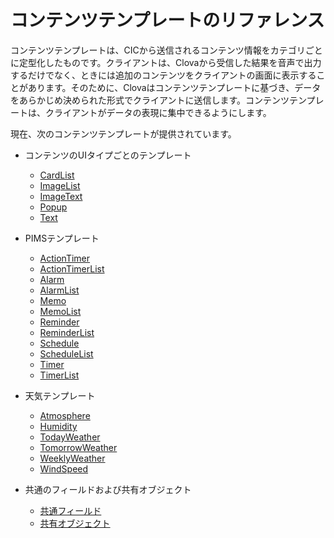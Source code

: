 # コンテンツテンプレートのリファレンス

コンテンツテンプレートは、CICから送信されるコンテンツ情報をカテゴリごとに定型化したものです。クライアントは、Clovaから受信した結果を音声で出力するだけでなく、ときには追加のコンテンツをクライアントの画面に表示することがあります。そのために、Clovaはコンテンツテンプレートに基づき、データをあらかじめ決められた形式でクライアントに送信します。コンテンツテンプレートは、クライアントがデータの表現に集中できるようにします。

現在、次のコンテンツテンプレートが提供されています。

* コンテンツのUIタイプごとのテンプレート
  * [CardList](/Develop/References/ContentTemplates/CardList.md)
  * [ImageList](/Develop/References/ContentTemplates/ImageList.md)
  * [ImageText](/Develop/References/ContentTemplates/ImageText.md)
  * [Popup](/Develop/References/ContentTemplates/Popup.md)
  * [Text](/Develop/References/ContentTemplates/Text.md)

* PIMSテンプレート
  * [ActionTimer](/Develop/References/ContentTemplates/ActionTimer.md)
  * [ActionTimerList](/Develop/References/ContentTemplates/ActionTimerList.md)
  * [Alarm](/Develop/References/ContentTemplates/Alarm.md)
  * [AlarmList](/Develop/References/ContentTemplates/AlarmList.md)
  * [Memo](/Develop/References/ContentTemplates/Memo.md)
  * [MemoList](/Develop/References/ContentTemplates/MemoList.md)
  * [Reminder](/Develop/References/ContentTemplates/Reminder.md)
  * [ReminderList](/Develop/References/ContentTemplates/ReminderList.md)
  * [Schedule](/Develop/References/ContentTemplates/Schedule.md)
  * [ScheduleList](/Develop/References/ContentTemplates/ScheduleList.md)
  * [Timer](/Develop/References/ContentTemplates/Timer.md)
  * [TimerList](/Develop/References/ContentTemplates/TimerList.md)

* 天気テンプレート
  * [Atmosphere](/Develop/References/ContentTemplates/Atmosphere.md)
  * [Humidity](/Develop/References/ContentTemplates/Humidity.md)
  * [TodayWeather](/Develop/References/ContentTemplates/TodayWeather.md)
  * [TomorrowWeather](/Develop/References/ContentTemplates/TomorrowWeather.md)
  * [WeeklyWeather](/Develop/References/ContentTemplates/WeeklyWeather.md)
  * [WindSpeed](/Develop/References/ContentTemplates/WindSpeed.md)

* 共通のフィールドおよび共有オブジェクト
  * [共通フィールド](/Develop/References/ContentTemplates/Common_Fields.md)
  * [共有オブジェクト](/Develop/References/ContentTemplates/Shared_Objects.md)
